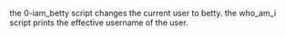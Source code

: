 the 0-iam_betty script changes the current user to betty.
the who_am_i script prints the effective username of the user.
